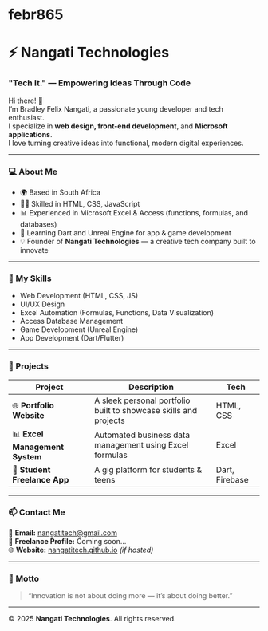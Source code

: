 # febr865

# ⚡ Nangati Technologies

### "Tech It." — Empowering Ideas Through Code

Hi there! 👋  
I’m Bradley Felix Nangati, a passionate young developer and tech enthusiast.  
I specialize in **web design, front-end development**, and **Microsoft applications**.  
I love turning creative ideas into functional, modern digital experiences.

---

### 💻 About Me
- 🌍 Based in South Africa  
- 👨‍💻 Skilled in HTML, CSS, JavaScript  
- 📊 Experienced in Microsoft Excel & Access (functions, formulas, and databases)  
- 🧠 Learning Dart and Unreal Engine for app & game development  
- 💡 Founder of **Nangati Technologies** — a creative tech company built to innovate  

---

### 🧰 My Skills
- Web Development (HTML, CSS, JS)
- UI/UX Design
- Excel Automation (Formulas, Functions, Data Visualization)
- Access Database Management
- Game Development (Unreal Engine)
- App Development (Dart/Flutter)

---

### 🚀 Projects
| Project | Description | Tech |
|----------|--------------|------|
| 🌐 **Portfolio Website** | A sleek personal portfolio built to showcase skills and projects | HTML, CSS |
| 📊 **Excel Management System** | Automated business data management using Excel formulas | Excel |
| 🧩 **Student Freelance App** | A gig platform for students & teens | Dart, Firebase |

---

### 📫 Contact Me
📧 **Email:** [nangatitech@gmail.com](mailto:nangatitech@gmail.com)  
💼 **Freelance Profile:** Coming soon...  
🌐 **Website:** [nangatitech.github.io](https://nangatitech.github.io) *(if hosted)*  

---

### 🖤 Motto
> “Innovation is not about doing more — it’s about doing better.”

---

© 2025 **Nangati Technologies**. All rights reserved.

